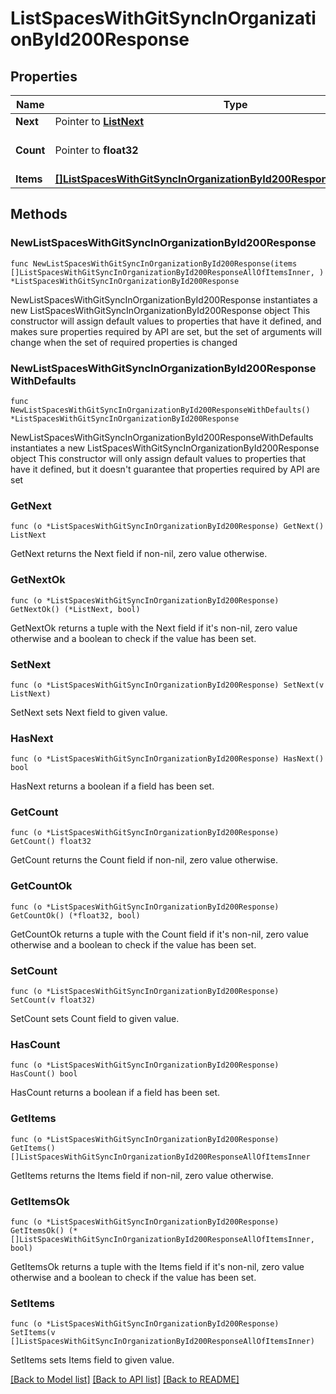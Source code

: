 # ListSpacesWithGitSyncInOrganizationById200Response

## Properties

Name | Type | Description | Notes
------------ | ------------- | ------------- | -------------
**Next** | Pointer to [**ListNext**](ListNext.md) |  | [optional] 
**Count** | Pointer to **float32** | Total count of objects in the list | [optional] 
**Items** | [**[]ListSpacesWithGitSyncInOrganizationById200ResponseAllOfItemsInner**](ListSpacesWithGitSyncInOrganizationById200ResponseAllOfItemsInner.md) |  | 

## Methods

### NewListSpacesWithGitSyncInOrganizationById200Response

`func NewListSpacesWithGitSyncInOrganizationById200Response(items []ListSpacesWithGitSyncInOrganizationById200ResponseAllOfItemsInner, ) *ListSpacesWithGitSyncInOrganizationById200Response`

NewListSpacesWithGitSyncInOrganizationById200Response instantiates a new ListSpacesWithGitSyncInOrganizationById200Response object
This constructor will assign default values to properties that have it defined,
and makes sure properties required by API are set, but the set of arguments
will change when the set of required properties is changed

### NewListSpacesWithGitSyncInOrganizationById200ResponseWithDefaults

`func NewListSpacesWithGitSyncInOrganizationById200ResponseWithDefaults() *ListSpacesWithGitSyncInOrganizationById200Response`

NewListSpacesWithGitSyncInOrganizationById200ResponseWithDefaults instantiates a new ListSpacesWithGitSyncInOrganizationById200Response object
This constructor will only assign default values to properties that have it defined,
but it doesn't guarantee that properties required by API are set

### GetNext

`func (o *ListSpacesWithGitSyncInOrganizationById200Response) GetNext() ListNext`

GetNext returns the Next field if non-nil, zero value otherwise.

### GetNextOk

`func (o *ListSpacesWithGitSyncInOrganizationById200Response) GetNextOk() (*ListNext, bool)`

GetNextOk returns a tuple with the Next field if it's non-nil, zero value otherwise
and a boolean to check if the value has been set.

### SetNext

`func (o *ListSpacesWithGitSyncInOrganizationById200Response) SetNext(v ListNext)`

SetNext sets Next field to given value.

### HasNext

`func (o *ListSpacesWithGitSyncInOrganizationById200Response) HasNext() bool`

HasNext returns a boolean if a field has been set.

### GetCount

`func (o *ListSpacesWithGitSyncInOrganizationById200Response) GetCount() float32`

GetCount returns the Count field if non-nil, zero value otherwise.

### GetCountOk

`func (o *ListSpacesWithGitSyncInOrganizationById200Response) GetCountOk() (*float32, bool)`

GetCountOk returns a tuple with the Count field if it's non-nil, zero value otherwise
and a boolean to check if the value has been set.

### SetCount

`func (o *ListSpacesWithGitSyncInOrganizationById200Response) SetCount(v float32)`

SetCount sets Count field to given value.

### HasCount

`func (o *ListSpacesWithGitSyncInOrganizationById200Response) HasCount() bool`

HasCount returns a boolean if a field has been set.

### GetItems

`func (o *ListSpacesWithGitSyncInOrganizationById200Response) GetItems() []ListSpacesWithGitSyncInOrganizationById200ResponseAllOfItemsInner`

GetItems returns the Items field if non-nil, zero value otherwise.

### GetItemsOk

`func (o *ListSpacesWithGitSyncInOrganizationById200Response) GetItemsOk() (*[]ListSpacesWithGitSyncInOrganizationById200ResponseAllOfItemsInner, bool)`

GetItemsOk returns a tuple with the Items field if it's non-nil, zero value otherwise
and a boolean to check if the value has been set.

### SetItems

`func (o *ListSpacesWithGitSyncInOrganizationById200Response) SetItems(v []ListSpacesWithGitSyncInOrganizationById200ResponseAllOfItemsInner)`

SetItems sets Items field to given value.



[[Back to Model list]](../README.md#documentation-for-models) [[Back to API list]](../README.md#documentation-for-api-endpoints) [[Back to README]](../README.md)


